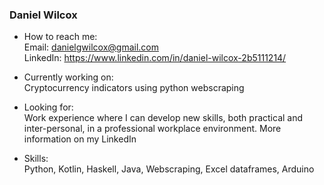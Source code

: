 ### Daniel Wilcox

- How to reach me:  
Email: danielgwilcox@gmail.com  
LinkedIn: https://www.linkedin.com/in/daniel-wilcox-2b5111214/  

- Currently working on:  
Cryptocurrency indicators using python webscraping

- Looking for:  
Work experience where I can develop new skills, both practical and inter-personal, in a professional workplace environment. More information on my LinkedIn

- Skills:  
Python, Kotlin, Haskell, Java, Webscraping, Excel dataframes, Arduino
